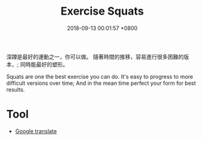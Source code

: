 ﻿---
layout: post
title:  "Exercise Squats"
date:   2018-09-13 00:01:57 +0800
categories: exercise squats
---
深蹲是最好的運動之一，你可以做。
隨著時間的推移，容易進行很多困難的版本，;
同時能最好的塑形。

Squats are one the best exercise you can do.
It's easy to progress to more difficult versions over time;
And in the mean time perfect your form for best results.

# Tool
* [Google translate](https://translate.google.com/)
